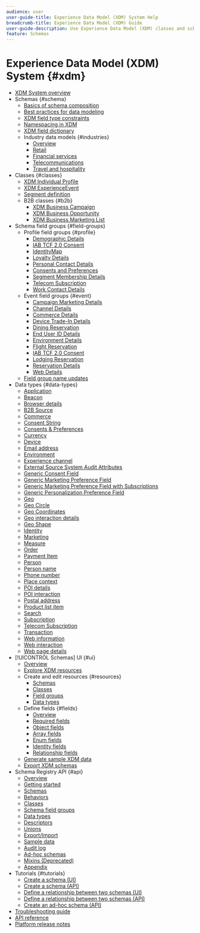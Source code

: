 ```yaml
---
audience: user
user-guide-title: Experience Data Model (XDM) System Help
breadcrumb-title: Experience Data Model (XDM) Guide
user-guide-description: Use Experience Data Model (XDM) classes and schema field groups to standardize experience data.
feature: Schemas
---
```


# Experience Data Model (XDM) System {#xdm}

* [XDM System overview](home.md)
* Schemas {#schema}
  * [Basics of schema composition](schema/composition.md)
  * [Best practices for data modeling](schema/best-practices.md)
  * [XDM field type constraints](schema/field-constraints.md)
  * [Namespacing in XDM](./schema/namespaces.md)
  * [XDM field dictionary](schema/field-dictionary.md)
  * Industry data models {#industries}
    * [Overview](./schema/industries/overview.md)
    * [Retail](./schema/industries/retail.md)
    * [Financial services](./schema/industries/financial.md)
    * [Telecommunications](./schema/industries/telecom.md)
    * [Travel and hospitality](./schema/industries/travel-hospitality.md)
* Classes {#classes}
  * [XDM Individual Profile](./classes/individual-profile.md)
  * [XDM ExperienceEvent](./classes/experienceevent.md)
  * [Segment definition](./classes/segment-definition.md)
  * B2B classes {#b2b}
    * [XDM Business Campaign](./classes/b2b/business-campaign.md)
    * [XDM Business Opportunity](./classes/b2b/business-opportunity.md)
    * [XDM Business Marketing List](./classes/b2b/business-marketing-list.md)
* Schema field groups {#field-groups}
  * Profile field groups {#profile}
    * [Demographic Details](./field-groups/profile/demographic-details.md)
    * [IAB TCF 2.0 Consent](./field-groups/profile/iab.md)
    * [IdentityMap](./field-groups/profile/identitymap.md)
    * [Loyalty Details](./field-groups/profile/loyalty-details.md)
    * [Personal Contact Details](./field-groups/profile/personal-contact-details.md)
    * [Consents and Preferences](./field-groups/profile/consents.md)
    * [Segment Membership Details](./field-groups/profile/segmentation.md)
    * [Telecom Subscription](./field-groups/profile/telecom-subscription.md)
    * [Work Contact Details](./field-groups/profile/work-contact-details.md)
  * Event field groups {#event}
    * [Campaign Marketing Details](./field-groups/event/campaign-marketing-details.md)
    * [Channel Details](./field-groups/event/channel-details.md)
    * [Commerce Details](./field-groups/event/commerce-details.md)
    * [Device Trade-In Details](./field-groups/event/device-trade-in-details.md)
    * [Dining Reservation](./field-groups/event/dining-reservation.md)
    * [End User ID Details](./field-groups/event/enduserids.md)
    * [Environment Details](./field-groups/event/environment-details.md)
    * [Flight Reservation](./field-groups/event/flight-reservation.md)
    * [IAB TCF 2.0 Consent](./field-groups/event/iab.md)
    * [Lodging Reservation](./field-groups/event/lodging-reservation.md)
    * [Reservation Details](./field-groups/event/reservation-details.md)
    * [Web Details](./field-groups/event/web-details.md)
  * [Field group name updates](./field-groups/name-updates.md)
* Data types {#data-types}
  * [Application](./data-types/application.md)
  * [Beacon](./data-types/beacon.md)
  * [Browser details](./data-types/browser-details.md)
  * [B2B Source](./data-types/b2b-source.md)
  * [Commerce](./data-types/commerce.md)
  * [Consent String](./data-types/consent-string.md)
  * [Consents & Preferences](./data-types/consents.md)
  * [Currency](./data-types/currency.md)
  * [Device](./data-types/device.md)
  * [Email address](./data-types/email-address.md)
  * [Environment](./data-types/environment.md)
  * [Experience channel](./data-types/experience-channel.md)
  * [External Source System Audit Attributes](./data-types/external-source-system-audit-attributes.md)
  * [Generic Consent Field](./data-types/consent-field.md)
  * [Generic Marketing Preference Field](./data-types/marketing-field.md)
  * [Generic Marketing Preference Field with Subscriptions](./data-types/marketing-field-subscriptions.md)
  * [Generic Personalization Preference Field](./data-types/personalization-field.md)
  * [Geo](./data-types/geo.md)
  * [Geo Circle](./data-types/geo-circle.md)
  * [Geo Coordinates](./data-types/geo-coordinates.md)
  * [Geo interaction details](./data-types/geo-interaction-details.md)
  * [Geo Shape](./data-types/geo-shape.md)
  * [Identity](./data-types/identity.md)
  * [Marketing](./data-types/marketing.md)
  * [Measure](./data-types/measure.md)
  * [Order](./data-types/order.md)
  * [Payment Item](./data-types/payment-item.md)
  * [Person](./data-types/person.md)
  * [Person name](./data-types/person-name.md)
  * [Phone number](./data-types/phone-number.md)
  * [Place context](./data-types/place-context.md)
  * [POI details](./data-types/poi-details.md)
  * [POI interaction](./data-types/poi-interaction.md)
  * [Postal address](./data-types/postal-address.md)
  * [Product list item](./data-types/product-list-item.md)
  * [Search](./data-types/search.md)
  * [Subscription](./data-types/subscription.md)
  * [Telecom Subscription](./data-types/telecom-subscription.md)
  * [Transaction](./data-types/transaction.md)
  * [Web information](./data-types/web-information.md)
  * [Web interaction](./data-types/web-interaction.md)
  * [Web page details](./data-types/webpage-details.md)
* [!UICONTROL Schemas] UI {#ui}
  * [Overview](./ui/overview.md)
  * [Explore XDM resources](./ui/explore.md)
  * Create and edit resources {#resources}
    * [Schemas](./ui/resources/schemas.md)
    * [Classes](./ui/resources/classes.md)
    * [Field groups](./ui/resources/field-groups.md)
    * [Data types](./ui/resources/data-types.md)
  * Define fields {#fields}
    * [Overview](./ui/fields/overview.md)
    * [Required fields](./ui/fields/required.md)
    * [Object fields](./ui/fields/object.md)
    * [Array fields](./ui/fields/array.md)
    * [Enum fields](./ui/fields/enum.md)
    * [Identity fields](./ui/fields/identity.md)
    * [Relationship fields](./ui/fields/relationship.md)
  * [Generate sample XDM data](./ui/sample.md)
  * [Export XDM schemas](./ui/export.md)
* Schema Registry API {#api}
  * [Overview](api/overview.md)
  * [Getting started](api/getting-started.md)
  * [Schemas](api/schemas.md)
  * [Behaviors](api/behaviors.md)
  * [Classes](api/classes.md)
  * [Schema field groups](api/field-groups.md)
  * [Data types](api/data-types.md)
  * [Descriptors](api/descriptors.md)
  * [Unions](api/unions.md)
  * [Export/Import](api/export-import.md)
  * [Sample data](api/sample-data.md)
  * [Audit log](api/audit-log.md)
  * [Ad-hoc schemas](api/ad-hoc.md)
  * [Mixins (Deprecated)](api/mixins.md)
  * [Appendix](api/appendix.md)
* Tutorials {#tutorials}
  * [Create a schema (UI)](tutorials/create-schema-ui.md)
  * [Create a schema (API)](tutorials/create-schema-api.md)
  * [Define a relationship between two schemas (UI)](tutorials/relationship-ui.md)
  * [Define a relationship between two schemas (API)](tutorials/relationship-api.md)
  * [Create an ad-hoc schema (API)](tutorials/ad-hoc.md)
* [Troubleshooting guide](troubleshooting-guide.md)
* [API reference](https://www.adobe.io/experience-platform-apis/references/schema-registry/)
* [Platform release notes](https://www.adobe.com/go/platform-release-notes-en)